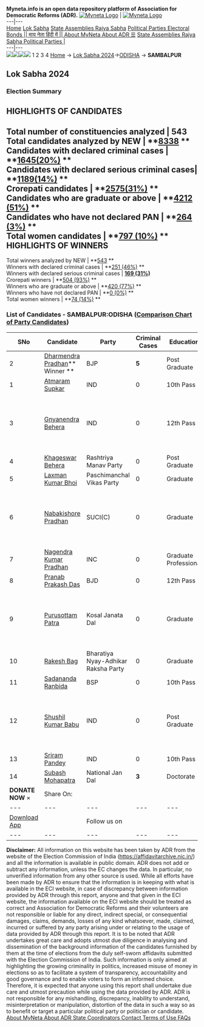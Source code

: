 **Myneta.info is an open data repository platform of Association for Democratic Reforms (ADR).**
[![Myneta Logo](https://www.myneta.info/lib/img/myneta-logo.png)](https://www.myneta.info/) | [![Myneta Logo](https://www.myneta.info/lib/img/adr-logo.png)](https://adrindia.org)  
---|---  
[Home](https://www.myneta.info/) [Lok Sabha](https://www.myneta.info/#ls "Lok Sabha") [ State Assemblies ](https://www.myneta.info/#sa "State Assemblies") [Rajya Sabha](https://www.myneta.info/#rs "Rajya Sabha") [Political Parties ](https://www.myneta.info/party "Political Parties") [ Electoral Bonds ](https://www.myneta.info/electoral_bonds "Electoral Bonds") [ || माय नेता हिंदी में || ](https://translate.google.co.in/translate?prev=hp&hl=en&js=y&u=www.myneta.info&sl=en&tl=hi&history_state0=) [ About MyNeta ](https://adrindia.org/content/about-myneta) [ About ADR ](https://adrindia.org/about-adr/who-we-are) [☰](javascript:void\(0\))
[ State Assemblies ](https://www.myneta.info/#sa "State Assemblies") [ Rajya Sabha ](https://www.myneta.info/#rs "Rajya Sabha") [ Political Parties ](https://www.myneta.info/party "Political Parties")
|   
---|---  
![](https://www.myneta.info/lib/img/banner/banner-1.png)![](https://www.myneta.info/lib/img/banner/banner-2.png)![](https://www.myneta.info/lib/img/banner/banner-3.png)![](https://www.myneta.info/lib/img/banner/banner-4.png)
1  2  3  4 
[Home](https://www.myneta.info/) → [Lok Sabha 2024](https://www.myneta.info/LokSabha2024/)→[ODISHA](https://www.myneta.info/LokSabha2024/index.php?action=show_constituencies&state_id=26) → **SAMBALPUR**
### 
## Lok Sabha 2024
###  Election Summary 
HIGHLIGHTS OF CANDIDATES  
---  
Total number of constituencies analyzed |  543   
Total candidates analyzed by NEW | **[8338](https://www.myneta.info/LokSabha2024/index.php?action=summary&subAction=candidates_analyzed&sort=candidate#summary) **  
Candidates with declared criminal cases | **[1645(20%)](https://www.myneta.info/LokSabha2024/index.php?action=summary&subAction=crime&sort=candidate#summary) **  
Candidates with declared serious criminal cases| **[1189(14%)](https://www.myneta.info/LokSabha2024/index.php?action=summary&subAction=serious_crime&sort=candidate#summary) **  
Crorepati candidates | **[2575(31%)](https://www.myneta.info/LokSabha2024/index.php?action=summary&subAction=crorepati&sort=candidate#summary) **  
Candidates who are graduate or above | **[4212 (51%)](https://www.myneta.info/LokSabha2024/index.php?action=summary&subAction=education&sort=candidate#summary) **  
Candidates who have not declared PAN | **[264 (3%)](https://www.myneta.info/LokSabha2024/index.php?action=summary&subAction=without_pan&sort=candidate#summary) **  
Total women candidates | **[797 (10%)](https://www.myneta.info/LokSabha2024/index.php?action=summary&subAction=women_candidate&sort=candidate#summary) **  
HIGHLIGHTS OF WINNERS  
---  
Total winners analyzed by NEW | **[543](https://www.myneta.info/LokSabha2024/index.php?action=summary&subAction=winner_analyzed&sort=candidate#summary) **  
Winners with declared criminal cases | **[251 (46%)](https://www.myneta.info/LokSabha2024/index.php?action=summary&subAction=winner_crime&sort=candidate#summary) **  
Winners with declared serious criminal cases | **[169 (31%)](https://www.myneta.info/LokSabha2024/index.php?action=summary&subAction=winner_serious_crime&sort=candidate#summary)**  
Crorepati winners | **[504 (93%)](https://www.myneta.info/LokSabha2024/index.php?action=summary&subAction=winner_crorepati&sort=candidate#summary) **  
Winners who are graduate or above | **[420 (77%)](https://www.myneta.info/LokSabha2024/index.php?action=summary&subAction=winner_education&sort=candidate#summary) **  
Winners who have not declared PAN | **[0 (0%)](https://www.myneta.info/LokSabha2024/index.php?action=summary&subAction=winner_without_pan&sort=candidate#summary) **  
Total women winners | **[74 (14%)](https://www.myneta.info/LokSabha2024/index.php?action=summary&subAction=winner_women&sort=candidate#summary) **  
### List of Candidates - SAMBALPUR:ODISHA ([Comparison Chart of Party Candidates](https://www.myneta.info/LokSabha2024/comparisonchart.php?constituency_id=325))
SNo | Candidate| Party| Criminal Cases| Education| Age| Total Assets| Liabilities  
---|---|---|---|---|---|---|---  
2  | [Dharmendra Pradhan](https://www.myneta.info/LokSabha2024/candidate.php?candidate_id=8053)** Winner ** | BJP | **5** | Post Graduate| 54 | Rs 6,92,19,190 ~ 6 Crore+ | Rs 53,37,781 ~ 53 Lacs+  
1  | [Atmaram Supkar](https://www.myneta.info/LokSabha2024/candidate.php?candidate_id=8045) | IND | 0 | 10th Pass| 65 | Rs 9,19,93,345 ~ 9 Crore+ | Rs 0 ~   
3  | [Gnyanendra Behera](https://www.myneta.info/LokSabha2024/candidate.php?candidate_id=8044) | IND | 0 | 12th Pass| 47 | ![](https://myneta.info/image_v2.php?myneta_folder=LokSabha2024&candidate_id=8044&col=ta) | ![](https://myneta.info/image_v2.php?myneta_folder=LokSabha2024&candidate_id=8044&col=lia)  
4  | [Khageswar Behera](https://www.myneta.info/LokSabha2024/candidate.php?candidate_id=8049) | Rashtriya Manav Party | 0 | Post Graduate| 77 | Rs 5,51,30,979 ~ 5 Crore+ | Rs 0 ~   
5  | [Laxman Kumar Bhoi](https://www.myneta.info/LokSabha2024/candidate.php?candidate_id=8051) | Paschimanchal Vikas Party | 0 | Graduate| 56 | Rs 1,16,60,000 ~ 1 Crore+ | Rs 35,00,000 ~ 35 Lacs+  
6  | [Nabakishore Pradhan](https://www.myneta.info/LokSabha2024/candidate.php?candidate_id=8052) | SUCI(C) | 0 | Graduate| 56 | ![](https://myneta.info/image_v2.php?myneta_folder=LokSabha2024&candidate_id=8052&col=ta) | ![](https://myneta.info/image_v2.php?myneta_folder=LokSabha2024&candidate_id=8052&col=lia)  
7  | [Nagendra Kumar Pradhan](https://www.myneta.info/LokSabha2024/candidate.php?candidate_id=8046) | INC | 0 | Graduate Professional| 72 | Rs 2,94,81,171 ~ 2 Crore+ | Rs 0 ~   
8  | [Pranab Prakash Das](https://www.myneta.info/LokSabha2024/candidate.php?candidate_id=8055) | BJD | 0 | 12th Pass| 51 | Rs 2,30,69,926 ~ 2 Crore+ | Rs 0 ~   
9  | [Purusottam Patra](https://www.myneta.info/LokSabha2024/candidate.php?candidate_id=8043) | Kosal Janata Dal | 0 | Graduate| 58 | ![](https://myneta.info/image_v2.php?myneta_folder=LokSabha2024&candidate_id=8043&col=ta) | ![](https://myneta.info/image_v2.php?myneta_folder=LokSabha2024&candidate_id=8043&col=lia)  
10  | [Rakesh Bag](https://www.myneta.info/LokSabha2024/candidate.php?candidate_id=8042) | Bharatiya Nyay-Adhikar Raksha Party | 0 | Graduate| 35 | Rs 12,80,600 ~ 12 Lacs+ | Rs 0 ~   
11  | [Sadananda Ranbida](https://www.myneta.info/LokSabha2024/candidate.php?candidate_id=8050) | BSP | 0 | 10th Pass| 63 | Rs 2,17,12,334 ~ 2 Crore+ | Rs 31,51,000 ~ 31 Lacs+  
12  | [Shushil Kumar Babu](https://www.myneta.info/LokSabha2024/candidate.php?candidate_id=8054) | IND | 0 | Post Graduate| 70 | ![](https://myneta.info/image_v2.php?myneta_folder=LokSabha2024&candidate_id=8054&col=ta) | ![](https://myneta.info/image_v2.php?myneta_folder=LokSabha2024&candidate_id=8054&col=lia)  
13  | [Sriram Pandey](https://www.myneta.info/LokSabha2024/candidate.php?candidate_id=8047) | IND | 0 | 10th Pass| 63 | Rs 18,23,27,000 ~ 18 Crore+ | Rs 4,04,75,000 ~ 4 Crore+  
14  | [Subash Mohapatra](https://www.myneta.info/LokSabha2024/candidate.php?candidate_id=8048) | National Jan Dal | **3** | Doctorate| 50 | Rs 16,93,681 ~ 16 Lacs+ | Rs 10,00,000 ~ 10 Lacs+  
|  **DONATE NOW** × |  Share On:  | [](https://api.whatsapp.com/send?text=https%3A%2F%2Fmyneta.info%2Fpunjab2022%2Findex.php%3Faction%3Dshow_constituencies%26state_id%3D19) | [](https://www.facebook.com/sharer/sharer.php?u=https%3A%2F%2Fmyneta.info%2Fpunjab2022%2Findex.php%3Faction%3Dshow_constituencies%26state_id%3D19) | [](https://twitter.com/share?url=https%3A%2F%2Fmyneta.info%2Fpunjab2022%2Findex.php%3Faction%3Dshow_constituencies%26state_id%3D19)  
---|---|---|---|---  
| [ Download App ](https://play.google.com/store/apps/details?id=com.webrosoft.myneta1&pcampaignid=pcampaignidMKT-Other-global-all-co-prtnr-py-PartBadge-Mar2515-1) | [](https://play.google.com/store/apps/details?id=com.webrosoft.myneta1&pcampaignid=pcampaignidMKT-Other-global-all-co-prtnr-py-PartBadge-Mar2515-1) |  Follow us on  | [](https://www.facebook.com/adrindia.org/) | [](https://twitter.com/adrspeaks) | [](https://groups.google.com/g/national-election-watch?hl=en&pli=1) | [](https://www.instagram.com/adrspeaks/) | [](https://www.youtube.com/user/adrspeaks) | [](https://sharechat.com/profile/adrspeaks)  
---|---|---|---|---|---|---|---|---  
**Disclaimer:** All information on this website has been taken by ADR from the website of the Election Commission of India (https://affidavitarchive.nic.in/) and all the information is available in public domain. ADR does not add or subtract any information, unless the EC changes the data. In particular, no unverified information from any other source is used. While all efforts have been made by ADR to ensure that the information is in keeping with what is available in the ECI website, in case of discrepancy between information provided by ADR through this report, anyone and that given in the ECI website, the information available on the ECI website should be treated as correct and Association for Democratic Reforms and their volunteers are not responsible or liable for any direct, indirect special, or consequential damages, claims, demands, losses of any kind whatsoever, made, claimed, incurred or suffered by any party arising under or relating to the usage of data provided by ADR through this report. It is to be noted that ADR undertakes great care and adopts utmost due diligence in analysing and dissemination of the background information of the candidates furnished by them at the time of elections from the duly self-sworn affidavits submitted with the Election Commission of India. Such information is only aimed at highlighting the growing criminality in politics, increased misuse of money in elections so as to facilitate a system of transparency, accountability and good governance and to enable voters to form an informed choice. Therefore, it is expected that anyone using this report shall undertake due care and utmost precaution while using the data provided by ADR. ADR is not responsible for any mishandling, discrepancy, inability to understand, misinterpretation or manipulation, distortion of the data in such a way so as to benefit or target a particular political party or politician or candidate. 
[ About MyNeta ](https://adrindia.org/content/about-myneta) [ About ADR ](https://adrindia.org/about-adr/who-we-are) [ State Coordinators ](https://adrindia.org/about-adr/state-coordinators) [ Contact ](https://adrindia.org/contact-us) [ Terms of Use ](https://adrindia.org/content/adr-terms-use) [ FAQs ](https://adrindia.org/content/faqs)
